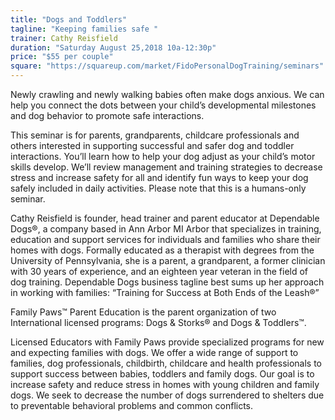 ```yaml
---
title: "Dogs and Toddlers"
tagline: "Keeping families safe "
trainer: Cathy Reisfield
duration: "Saturday August 25,2018 10a-12:30p"
price: "$55 per couple"
square: "https://squareup.com/market/FidoPersonalDogTraining/seminars"
---
```


Newly crawling and newly walking babies often make dogs anxious. We can help you connect the dots between
your child’s developmental milestones and dog behavior to promote safe interactions.

This seminar is for parents, grandparents, childcare professionals and others interested in supporting 
successful and safer dog and toddler interactions. You’ll learn how to help your dog adjust as your child’s 
motor skills develop. We’ll review management and training strategies to decrease stress and increase safety 
for all and identify fun ways to keep your dog safely included in daily activities. Please note that this is a 
humans-only seminar. 

Cathy Reisfield is founder, head trainer and parent educator at Dependable Dogs®, a company based in Ann Arbor MI Arbor that 
specializes in training, education and support services for individuals and families who share their homes with dogs. 
Formally educated as a therapist with degrees from the University of Pennsylvania, she is a parent, a grandparent, a former 
clinician with 30 years of experience, and an eighteen year veteran in the field of dog training. Dependable Dogs business 
tagline best sums up her approach in working with families: “Training for Success at Both Ends of the Leash®”

Family Paws™ Parent Education is the parent organization of two International licensed programs: 
Dogs & Storks® and Dogs & Toddlers™. 

Licensed Educators with Family Paws provide specialized programs for new and expecting families with dogs. 
We offer a wide range of support to families, dog professionals, childbirth, childcare and health professionals 
to support success between babies, toddlers and family dogs. Our goal is to increase safety and reduce stress in 
homes with young children and family dogs. We seek to decrease the number of dogs surrendered to shelters due to 
preventable behavioral problems and common conflicts.

